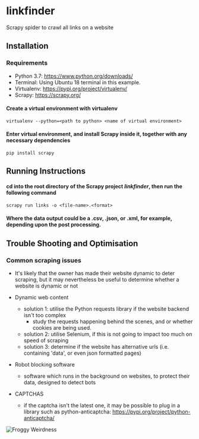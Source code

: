 # linkfinder
Scrapy spider to crawl all links on a website


## Installation

### Requirements
- Python 3.7: https://www.python.org/downloads/
- Terminal: Using Ubuntu 18 terminal in this example. 
- Virtualenv: https://pypi.org/project/virtualenv/
- Scrapy: https://scrapy.org/

#### Create a virtual environment with virtualenv
`virtualenv --python=<path to python> <name of virtual environment>`

#### Enter virtual environment, and install Scrapy inside it, together with any necessary dependencies
`pip install scrapy`

## Running Instructions

#### cd into the root directory of the Scrapy project *linkfinder*, then run the following command

`scrapy run links -o <file-name>.<format>`

#### Where the data output could be a .csv, .json, or .xml, for example, depending upon the post processing.


## Trouble Shooting and Optimisation

### Common scraping issues

- It's likely that the owner has made their website dynamic to deter scraping, but it may nevertheless be useful to determine whether a website is dynamic or not
- Dynamic web content
    - solution 1: utilise the Python requests library if the website backend isn't too complex
        - study the requests happening behind the scenes, and or whether cookies are being used. 
    - solution 2: utilise Selenium, if this is not going to impact too much  on speed of scraping
    - solution 3: determine if the website has alternative urls (i.e. containing 'data', or even json formatted pages)

- Robot blocking software
    - software which runs in the background on websites, to protect their data, designed to detect bots
    
- CAPTCHAS
    - if the captcha isn't the latest one, it may be possible to plug in a library such as python-anticaptcha: https://pypi.org/project/python-anticaptcha/
    
![Froggy Weirdness](https://i.imgur.com/kXt1K5G.gif)
